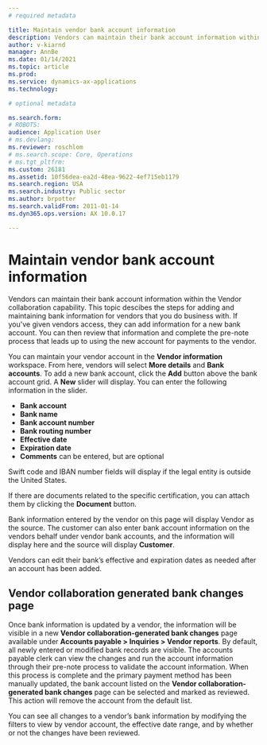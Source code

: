 ```yaml
---
# required metadata

title: Maintain vendor bank account information
description: Vendors can maintain their bank account information within the Vendor collaboration capability. This topic descibes the steps for adding and maintaining bank information for vendors that you do business with.
author: v-kiarnd
manager: AnnBe
ms.date: 01/14/2021
ms.topic: article
ms.prod: 
ms.service: dynamics-ax-applications
ms.technology: 

# optional metadata

ms.search.form: 
# ROBOTS: 
audience: Application User
# ms.devlang: 
ms.reviewer: roschlom
# ms.search.scope: Core, Operations
# ms.tgt_pltfrm: 
ms.custom: 26181
ms.assetid: 10f56dea-ea2d-48ea-9622-4ef715eb1179
ms.search.region: USA
ms.search.industry: Public sector
ms.author: brpotter
ms.search.validFrom: 2011-01-14
ms.dyn365.ops.version: AX 10.0.17

---
```


# Maintain vendor bank account information

Vendors can maintain their bank account information within the Vendor collaboration capability. This topic descibes the steps for adding and maintaining bank information for vendors that you do business with. If you've given vendors access, they can add information for a new bank account. You can then review that information and complete the pre-note process that leads up to using the new account for payments to the vendor.

You can maintain your vendor account in the **Vendor information** workspace. From here, vendors will select **More details** and **Bank accounts**. To add a new bank account, click the **Add** button above the bank account grid. A **New** slider will display. You can enter the following information in the slider.   
 
- **Bank account** 
- **Bank name** 
- **Bank account number** 
- **Bank routing number** 
- **Effective date** 
- **Expiration date**
- **Comments** can be entered, but are optional
 
Swift code and IBAN number fields will display if the legal entity is outside the United States.
 
If there are documents related to the specific certification, you can attach them by clicking the **Document** button.     
 
Bank information entered by the vendor on this page will display Vendor as the source.   The customer can also enter bank account information on the vendors behalf under vendor bank accounts, and the information will display here and the source will display **Customer**.
 
Vendors can edit their bank’s effective and expiration dates as needed after an account has been added.
 
 
## Vendor collaboration generated bank changes page
Once bank information is updated by a vendor, the information will be visible in a new **Vendor collaboration-generated bank changes** page available under **Accounts payable > Inquiries > Vendor reports**. By default, all newly entered or modified bank records are visible. The accounts payable clerk can view the changes and run the account information through their pre-note process to validate the account information. When this process is complete and the primary payment method has been manually updated, the bank account listed on the **Vendor collaboration-generated bank changes** page can be selected and marked as reviewed. This action will remove the account from the default list.
 
You can see all changes to a vendor’s bank information by modifying the filters to view by vendor account, the effective date range, and by whether or not the changes have been reviewed.
